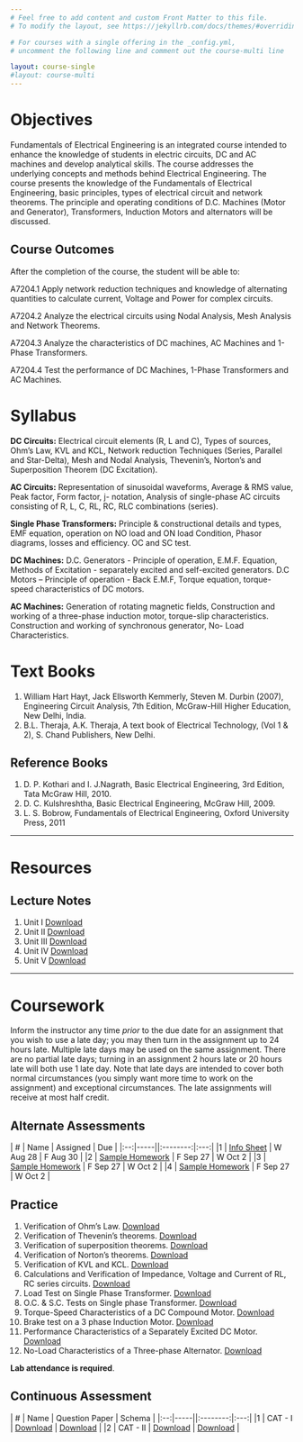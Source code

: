 ```yaml
---
# Feel free to add content and custom Front Matter to this file.
# To modify the layout, see https://jekyllrb.com/docs/themes/#overriding-theme-defaults

# For courses with a single offering in the _config.yml,
# uncomment the following line and comment out the course-multi line

layout: course-single
#layout: course-multi
---
```


# <a name="description">Objectives</a>

 Fundamentals of Electrical Engineering is an integrated course intended to enhance the knowledge of students in electric circuits, DC and AC machines and develop analytical skills. The course addresses the underlying concepts and methods behind Electrical Engineering. The course presents the knowledge of the Fundamentals of Electrical Engineering, basic principles, types of electrical circuit and network theorems. The principle and operating conditions of D.C. Machines (Motor and Generator), Transformers, Induction Motors and alternators will be discussed.

## <a name="outcomes">Course Outcomes</a>

After the completion of the course, the student will be able to:

A7204.1 Apply network reduction techniques and knowledge of alternating quantities to calculate current, Voltage and Power for complex circuits.

A7204.2 Analyze the electrical circuits using Nodal Analysis, Mesh Analysis and Network Theorems.

A7204.3 Analyze the characteristics of DC machines, AC Machines and 1-Phase Transformers.

A7204.4 Test the performance of DC Machines, 1-Phase Transformers and AC Machines.

# <a name="syllabus">Syllabus</a>

**DC Circuits:** Electrical circuit elements (R, L and C), Types of sources, Ohm’s Law, KVL and KCL, Network reduction Techniques (Series, Parallel and Star-Delta), Mesh and Nodal Analysis, Thevenin’s, Norton’s and Superposition Theorem (DC Excitation).

**AC Circuits:** Representation of sinusoidal waveforms, Average & RMS value, Peak factor, Form factor, j- notation, Analysis of single-phase AC circuits consisting of R, L, C, RL, RC, RLC combinations (series).

**Single Phase Transformers:** Principle & constructional details and types, EMF equation, operation on NO load and ON load Condition, Phasor diagrams, losses and efficiency. OC and SC test.

**DC Machines:** D.C. Generators - Principle of operation, E.M.F. Equation, Methods of Excitation - separately excited and self-excited generators. D.C Motors – Principle of operation - Back E.M.F, Torque equation, torque-speed characteristics of DC motors.

**AC Machines:** Generation of rotating magnetic fields, Construction and working of a three-phase induction motor, torque-slip characteristics. Construction and working of synchronous generator, No- Load Characteristics.

# <a name="textbooks">Text Books</a>

1. William Hart Hayt, Jack Ellsworth Kemmerly, Steven M. Durbin (2007), Engineering Circuit Analysis, 7th Edition, McGraw-Hill Higher Education, New Delhi, India.
2. B.L. Theraja, A.K. Theraja, A text book of Electrical Technology, (Vol 1 & 2), S. Chand Publishers, New Delhi.

## <a name="references">Reference Books</a>

1. D. P. Kothari and I. J.Nagrath, Basic Electrical Engineering, 3rd Edition, Tata McGraw Hill, 2010.
2. D. C. Kulshreshtha, Basic Electrical Engineering, McGraw Hill, 2009.
3. L. S. Bobrow, Fundamentals of Electrical Engineering, Oxford University Press, 2011

<hr>

# Resources

## <a name="lecturenotes">Lecture Notes</a>

1. Unit I [Download](https://docs.google.com/forms/d/e/1FAIpQLSdtxgmw2tL6IzzK0qq3Fw2h2FTFmGHoTRs8p6wTfTToUn7pZg/viewform?usp=sf_link)
2. Unit II [Download](https://docs.google.com/forms/d/e/1FAIpQLSdtxgmw2tL6IzzK0qq3Fw2h2FTFmGHoTRs8p6wTfTToUn7pZg/viewform?usp=sf_link)
3. Unit III [Download](https://docs.google.com/forms/d/e/1FAIpQLSdtxgmw2tL6IzzK0qq3Fw2h2FTFmGHoTRs8p6wTfTToUn7pZg/viewform?usp=sf_link)
4. Unit IV [Download](https://docs.google.com/forms/d/e/1FAIpQLSdtxgmw2tL6IzzK0qq3Fw2h2FTFmGHoTRs8p6wTfTToUn7pZg/viewform?usp=sf_link)
5. Unit V [Download](https://docs.google.com/forms/d/e/1FAIpQLSdtxgmw2tL6IzzK0qq3Fw2h2FTFmGHoTRs8p6wTfTToUn7pZg/viewform?usp=sf_link)

<hr>

# Coursework

Inform the instructor any time *prior* to the due date for an assignment that you wish to use a late day; you may then turn in the assignment up to 24
hours late. Multiple late days may be used on the same assignment. There are no partial late days; turning in an assignment 2 hours late or 20 hours late will
both use 1 late day. Note that late days are intended to cover both normal circumstances (you simply want more time to work on the assignment) and exceptional circumstances. The late assignments will receive at most half credit.

## <a name="aat">Alternate Assessments</a>

| #  | Name | Assigned | Due |
|:--:|-----||:--------:|:---:|
|1 | [Info Sheet](https://docs.google.com/forms/d/e/1FAIpQLSdtxgmw2tL6IzzK0qq3Fw2h2FTFmGHoTRs8p6wTfTToUn7pZg/viewform?usp=sf_link) | W Aug 28 | F Aug 30 |
|2 | [Sample Homework]({{site.baseurl}}/homework/function-reading.pdf) | F Sep 27 | W Oct 2 |
|3 | [Sample Homework]({{site.baseurl}}/homework/function-reading.pdf) | F Sep 27 | W Oct 2 |
|4 | [Sample Homework]({{site.baseurl}}/homework/function-reading.pdf) | F Sep 27 | W Oct 2 |

## <a name="practice">Practice</a>

1. Verification of Ohm’s Law. [Download](https://docs.google.com/forms/d/e/1FAIpQLSdtxgmw2tL6IzzK0qq3Fw2h2FTFmGHoTRs8p6wTfTToUn7pZg/viewform?usp=sf_link)
2. Verification of Thevenin’s theorems. [Download](https://docs.google.com/forms/d/e/1FAIpQLSdtxgmw2tL6IzzK0qq3Fw2h2FTFmGHoTRs8p6wTfTToUn7pZg/viewform?usp=sf_link)
3. Verification of superposition theorems. [Download](https://docs.google.com/forms/d/e/1FAIpQLSdtxgmw2tL6IzzK0qq3Fw2h2FTFmGHoTRs8p6wTfTToUn7pZg/viewform?usp=sf_link)
4. Verification of Norton’s theorems. [Download](https://docs.google.com/forms/d/e/1FAIpQLSdtxgmw2tL6IzzK0qq3Fw2h2FTFmGHoTRs8p6wTfTToUn7pZg/viewform?usp=sf_link)
5. Verification of KVL and KCL. [Download](https://docs.google.com/forms/d/e/1FAIpQLSdtxgmw2tL6IzzK0qq3Fw2h2FTFmGHoTRs8p6wTfTToUn7pZg/viewform?usp=sf_link)
6. Calculations and Verification of Impedance, Voltage and Current of RL, RC series circuits. [Download](https://docs.google.com/forms/d/e/1FAIpQLSdtxgmw2tL6IzzK0qq3Fw2h2FTFmGHoTRs8p6wTfTToUn7pZg/viewform?usp=sf_link)
7. Load Test on Single Phase Transformer. [Download](https://docs.google.com/forms/d/e/1FAIpQLSdtxgmw2tL6IzzK0qq3Fw2h2FTFmGHoTRs8p6wTfTToUn7pZg/viewform?usp=sf_link)
8. O.C. & S.C. Tests on Single phase Transformer. [Download](https://docs.google.com/forms/d/e/1FAIpQLSdtxgmw2tL6IzzK0qq3Fw2h2FTFmGHoTRs8p6wTfTToUn7pZg/viewform?usp=sf_link)
9. Torque-Speed Characteristics of a DC Compound Motor. [Download](https://docs.google.com/forms/d/e/1FAIpQLSdtxgmw2tL6IzzK0qq3Fw2h2FTFmGHoTRs8p6wTfTToUn7pZg/viewform?usp=sf_link)
10. Brake test on a 3 phase Induction Motor. [Download](https://docs.google.com/forms/d/e/1FAIpQLSdtxgmw2tL6IzzK0qq3Fw2h2FTFmGHoTRs8p6wTfTToUn7pZg/viewform?usp=sf_link)
11. Performance Characteristics of a Separately Excited DC Motor. [Download](https://docs.google.com/forms/d/e/1FAIpQLSdtxgmw2tL6IzzK0qq3Fw2h2FTFmGHoTRs8p6wTfTToUn7pZg/viewform?usp=sf_link)
12. No-Load Characteristics of a Three-phase Alternator. [Download](https://docs.google.com/forms/d/e/1FAIpQLSdtxgmw2tL6IzzK0qq3Fw2h2FTFmGHoTRs8p6wTfTToUn7pZg/viewform?usp=sf_link)


**Lab attendance is required**.

## <a name="cat">Continuous Assessment</a>

| #  | Name | Question Paper | Schema  |
|:--:|-----||:--------:|:---:|
|1 | CAT - I | [Download](https://docs.google.com/forms/d/e/1FAIpQLSdtxgmw2tL6IzzK0qq3Fw2h2FTFmGHoTRs8p6wTfTToUn7pZg/viewform?usp=sf_link) | [Download](https://docs.google.com/forms/d/e/1FAIpQLSdtxgmw2tL6IzzK0qq3Fw2h2FTFmGHoTRs8p6wTfTToUn7pZg/viewform?usp=sf_link) |
|2 | CAT - II | [Download](https://docs.google.com/forms/d/e/1FAIpQLSdtxgmw2tL6IzzK0qq3Fw2h2FTFmGHoTRs8p6wTfTToUn7pZg/viewform?usp=sf_link) | [Download](https://docs.google.com/forms/d/e/1FAIpQLSdtxgmw2tL6IzzK0qq3Fw2h2FTFmGHoTRs8p6wTfTToUn7pZg/viewform?usp=sf_link) |
